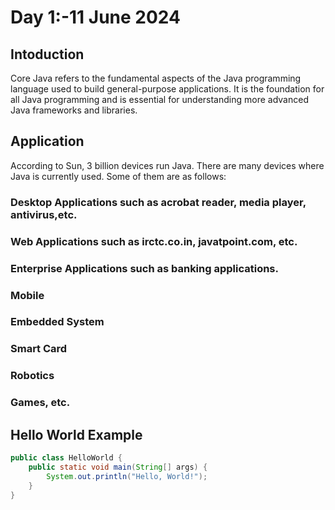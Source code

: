 # Day 1:-11 June 2024
## Intoduction
Core Java refers to the fundamental aspects of the Java programming language used to build general-purpose applications. It is the foundation for all Java programming and is essential for understanding more advanced Java frameworks and libraries. 

## Application
According to Sun, 3 billion devices run Java. There are many devices where Java is currently used. Some of them are as follows: 

### Desktop Applications such as acrobat reader, media player, antivirus,etc. 
### Web Applications such as irctc.co.in, javatpoint.com, etc. 
### Enterprise Applications such as banking applications. 
### Mobile 
### Embedded System 
### Smart Card 
### Robotics 
### Games, etc.

## Hello World Example 
```Java
public class HelloWorld { 
    public static void main(String[] args) { 
        System.out.println("Hello, World!"); 
    } 
} 
```